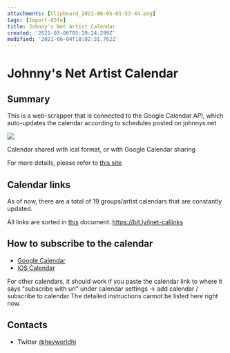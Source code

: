 ```yaml
---
attachments: [Clipboard_2021-06-05-01-53-44.png]
tags: [Import-85fe]
title: Johnny's Net Artist Calendar
created: '2021-03-06T05:19:24.299Z'
modified: '2021-06-04T18:02:31.762Z'
---
```


# Johnny's Net Artist Calendar

## Summary
This is a web-scrapper that is connected to the Google Calendar API, which auto-updates the calendar according to schedules posted on johnnys.net

![](@attachment/Clipboard_2021-06-05-01-53-44.png)

Calendar shared with ical format, or with Google Calendar sharing

For more details, please refer to [this site](https://intezzz.wordpress.com/jnet-calendar/)

## Calendar links

As of now, there are a total of 19 groups/artist calendars that are constantly updated.

All links are sorted in [this](https://bit.ly/jnet-callinks) document.
https://bit.ly/jnet-callinks

## How to subscribe to the calendar

- [Google Calendar](https://intezzz.wordpress.com/jnet-calendar/jnet-calendat-user-guide/#google-cal)
- [iOS Calendar](https://intezzz.wordpress.com/jnet-calendar/jnet-calendat-user-guide/#ios)

For other calendars, it should work if you paste the calendar link to where it says "subscribe with url" under calendar settings -> add calendar / subscribe to calendar
The detailed instructions cannot be listed here right now.

## Contacts

- Twitter [@heyworldhi](https://twitter.com/heyworldhi)
